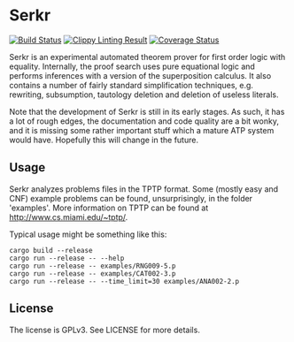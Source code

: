 # Serkr

[![Build Status](https://travis-ci.org/mAarnos/Serkr.svg?branch=master)](https://travis-ci.org/mAarnos/Serkr)
[![Clippy Linting Result](https://clippy.bashy.io/github/mAarnos/Serkr/master/badge.svg)](https://clippy.bashy.io/github/mAarnos/Serkr/master/log)
[![Coverage Status](https://coveralls.io/repos/github/mAarnos/Serkr/badge.svg?branch=master)](https://coveralls.io/github/mAarnos/Serkr?branch=master)

Serkr is an experimental automated theorem prover for first order logic with equality. Internally, the proof search uses pure equational logic and performs inferences with a version of the superposition calculus. It also contains a number of fairly standard simplification techniques, e.g. rewriting, subsumption, tautology deletion and deletion of useless literals.

Note that the development of Serkr is still in its early stages. As such, it has a lot of rough edges, the documentation and code quality are a bit wonky, and it is missing some rather important stuff which a mature ATP system would have. Hopefully this will change in the future.

## Usage

Serkr analyzes problems files in the TPTP format. Some (mostly easy and CNF) example problems can be found, unsurprisingly, in the folder 'examples'. More information on TPTP can be found at http://www.cs.miami.edu/~tptp/.

Typical usage might be something like this:

    cargo build --release
    cargo run --release -- --help
    cargo run --release -- examples/RNG009-5.p
    cargo run --release -- examples/CAT002-3.p
    cargo run --release -- --time_limit=30 examples/ANA002-2.p
    
## License

The license is GPLv3. See LICENSE for more details.
